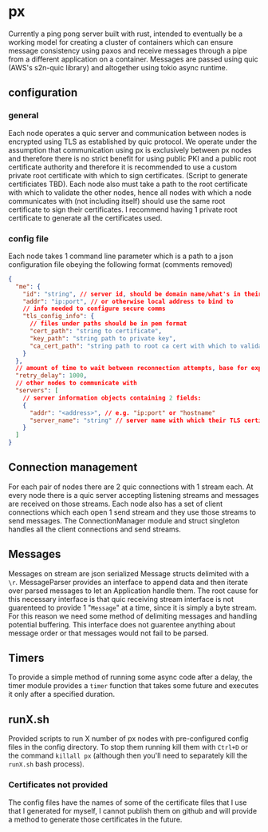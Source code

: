 # px

Currently a ping pong server built with rust, intended to eventually be a working model for creating a cluster of containers which can ensure message consistency using paxos and receive messages through a pipe from a different application on a container. Messages are passed using quic (AWS's s2n-quic library) and altogether using tokio async runtime.

## configuration

### general

Each node operates a quic server and communication between nodes is encrypted using TLS as established by quic protocol.
We operate under the assumption that communication using px is exclusively between px nodes and therefore there is no strict benefit for using public PKI and a public root certificate authority and therefore it is recommended to use a custom private root certificate with which to sign certificates. (Script to generate certificiates TBD).
Each node also must take a path to the root certificate with which to validate the other nodes, hence all nodes with which a node communicates with (not including itself) should use the same root certificate to sign their certificates. I recommend having 1 private root certificate to generate all the certificates used.

### config file

Each node takes 1 command line parameter which is a path to a json configuration file obeying the following format (comments removed)

```json
{
  "me": {
    "id": "string", // server id, should be domain name/what's in their TLS cert
    "addr": "ip:port", // or otherwise local address to bind to
    // info needed to configure secure comms
    "tls_config_info": {
      // files under paths should be in pem format
      "cert_path": "string to certificate",
      "key_path": "string path to private key",
      "ca_cert_path": "string path to root ca cert with which to validate other nodes"
    }
  },
  // amount of time to wait between reconnection attempts, base for exponential backoff TBD, in milliseconds
  "retry_delay": 1000,
  // other nodes to communicate with
  "servers": [
    // server information objects containing 2 fields:
    {
      "addr": "<address>", // e.g. "ip:port" or "hostname"
      "server_name": "string" // server name with which their TLS certificate is signed, should be domain name.
    }
  ]
}
```

## Connection management

For each pair of nodes there are 2 quic connections with 1 stream each.
At every node there is a quic server accepting listening streams and messages are received on those streams.
Each node also has a set of client connections which each open 1 send stream and they use those streams to send messages.
The ConnectionManager module and struct singleton handles all the client connections and send streams.

## Messages

Messages on stream are json serialized Message structs delimited with a `\r`.
MessageParser provides an interface to append data and then iterate over parsed messages to let an Application handle them.
The root cause for this necessary interface is that quic receiving stream interface is not guarenteed to provide 1 "`Message`" at a time, since it is simply a byte stream.
For this reason we need some method of delimiting messages and handling potential buffering.
This interface does not guarentee anything about message order or that messages would not fail to be parsed.

## Timers

To provide a simple method of running some async code after a delay, the timer module provides a `timer` function that takes some future and executes it only after a specified duration.

## runX.sh

Provided scripts to run X number of px nodes with pre-configured config files in the config directory.
To stop them running kill them with `Ctrl+D` or the command `killall px` (although then you'll need to separately kill the `runX.sh` bash process).

### Certificates not provided
The config files have the names of some of the certificate files that I use that I generated for myself, I cannot publish them on github and will provide a method to generate those certificates in the future.

